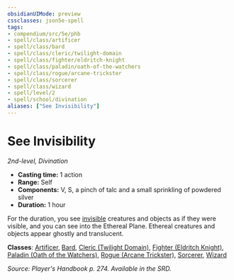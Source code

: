 ```yaml
---
obsidianUIMode: preview
cssclasses: json5e-spell
tags:
- compendium/src/5e/phb
- spell/class/artificer
- spell/class/bard
- spell/class/cleric/twilight-domain
- spell/class/fighter/eldritch-knight
- spell/class/paladin/oath-of-the-watchers
- spell/class/rogue/arcane-trickster
- spell/class/sorcerer
- spell/class/wizard
- spell/level/2
- spell/school/divination
aliases: ["See Invisibility"]
---
```

# See Invisibility
*2nd-level, Divination*  

- **Casting time:** 1 action
- **Range:** Self
- **Components:** V, S, a pinch of talc and a small sprinkling of powdered silver
- **Duration:** 1 hour

For the duration, you see [invisible](_conditions.md#invisible) creatures and objects as if they were visible, and you can see into the Ethereal Plane. Ethereal creatures and objects appear ghostly and translucent.

**Classes**: [Artificer](artificer-tce.md), [Bard](bard.md), [Cleric (Twilight Domain)](cleric-twilight-domain-tce.md), [Fighter (Eldritch Knight)](fighter-eldritch-knight.md), [Paladin (Oath of the Watchers)](paladin-oath-of-the-watchers-tce.md), [Rogue (Arcane Trickster)](rogue-arcane-trickster.md), [Sorcerer](sorcerer.md), [Wizard](wizard.md)

*Source: Player's Handbook p. 274. Available in the SRD.*